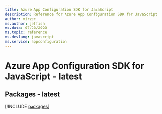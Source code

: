 ```yaml
---
title: Azure App Configuration SDK for JavaScript
description: Reference for Azure App Configuration SDK for JavaScript
author: xirzec
ms.author: jeffish
ms.data: 07/28/2023
ms.topic: reference
ms.devlang: javascript
ms.service: appconfiguration
---
```

# Azure App Configuration SDK for JavaScript - latest
## Packages - latest
[!INCLUDE [packages](app-configuration-index.md)]
